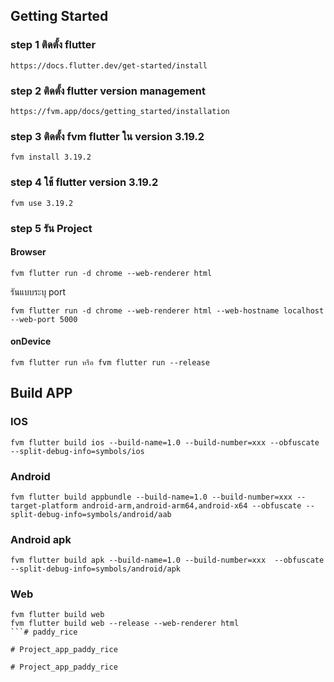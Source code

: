 ## Getting Started

### step 1 ติดตั้ง flutter
```
https://docs.flutter.dev/get-started/install
```

### step 2 ติดตั้ง flutter version management
```
https://fvm.app/docs/getting_started/installation
```

### step 3 ติดตั้ง fvm flutter ใน version 3.19.2
```
fvm install 3.19.2
```

### step 4 ใช้ flutter version 3.19.2
```
fvm use 3.19.2
```
### step 5 รัน Project
#### Browser
```
fvm flutter run -d chrome --web-renderer html
```

รันแบบระบุ port
```
fvm flutter run -d chrome --web-renderer html --web-hostname localhost --web-port 5000
```

#### onDevice
```
fvm flutter run หรือ fvm flutter run --release
```

## Build APP

### IOS
```
fvm flutter build ios --build-name=1.0 --build-number=xxx --obfuscate --split-debug-info=symbols/ios
```

### Android
```
fvm flutter build appbundle --build-name=1.0 --build-number=xxx --target-platform android-arm,android-arm64,android-x64 --obfuscate --split-debug-info=symbols/android/aab
```

### Android apk
```
fvm flutter build apk --build-name=1.0 --build-number=xxx  --obfuscate --split-debug-info=symbols/android/apk
```

### Web
```
fvm flutter build web
fvm flutter build web --release --web-renderer html
```#   p a d d y _ r i c e  
 #   P r o j e c t _ a p p _ p a d d y _ r i c e  
 #   P r o j e c t _ a p p _ p a d d y _ r i c e  
 